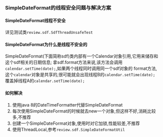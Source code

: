 ### SimpleDateFormat的线程安全问题与解决方案

#### SimpleDateFormat线程不安全

详见测试类`review.sdf.SdfThreadUnsafeTest`

#### SimpleDateFormat为什么是线程不安全的

SimpleDateFormat(下面简称sdf)类内部有一个Calendar对象引用,它用来储存和这个sdf相关的日期信息;
拿sdf.format方法来说,该方法会调用`calendar.setTime(date);`,如果两个线程同时调用同一个sdf对象的
format方法,这个`calendar`对象是共享的,很可能就会出现线程B的`calendar.setTime(date);`
覆盖掉线程A的`calendar.setTime(date);`

#### 如何解决
 
1. 使用java 8的DateTimeFormatter代替SimpleDateFormat
2. 每次使用SimpleDateFormat的时候就去new一个对象,但这样不好,消耗比较多,不推荐
3. 创建一个SimpleDateFormat对象,使用时对它加锁,性能较差,不推荐
4. 使用ThreadLocal,参考`review.sdf.SimpleDateFormatUtil`